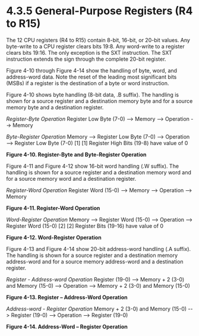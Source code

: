# 4.3.5 General-Purpose Registers (R4 to R15)

The 12 CPU registers (R4 to R15) contain 8-bit, 16-bit, or 20-bit values. Any byte-write to a CPU register clears
bits 19:8. Any word-write to a register clears bits 19:16. The only exception is the SXT instruction. The SXT
instruction extends the sign through the complete 20-bit register.

Figure 4-10 through Figure 4-14 show the handling of byte, word, and address-word data. Note the reset of the
leading most significant bits (MSBs) if a register is the destination of a byte or word instruction.

Figure 4-10 shows byte handling (8-bit data, .B suffix). The handling is shown for a source register and a
destination memory byte and for a source memory byte and a destination register.

_Register-Byte Operation_
Register Low Byte (7-0) --> Memory --> Operation --> Memory

_Byte-Register Operation_
Memory --> Register Low Byte (7-0) --> Operation --> Register Low Byte (7-0) [1]
[1] Register High Bits (19-8) have value of 0

**Figure 4-10. Register-Byte and Byte-Register Operation**

Figure 4-11 and Figure 4-12 show 16-bit word handling (.W suffix). The handling is shown for a source register and
a destination memory word and for a source memory word and a destination register.

_Register-Word Operation_
Register Word (15-0) --> Memory --> Operation --> Memory

**Figure 4-11. Register-Word Operation**

_Word-Register Operation_
Memory --> Register Word (15-0) --> Operation --> Register Word (15-0) [2]
[2] Register Bits (19-16) have value of 0

**Figure 4-12. Word-Register Operation**

Figure 4-13 and Figure 4-14 show 20-bit address-word handling (.A suffix). The handling is shown for a source
register and a destination memory address-word and for a source memory address-word and a destination register.

_Register - Address-word Operation_
Register (19-0) --> Memory + 2 (3-0) and Memory (15-0) --> Operation --> Memory + 2 (3-0) and Memory (15-0)

**Figure 4-13. Register – Address-Word Operation**

_Address-word - Register Operation_
Memory + 2 (3-0) and Memory (15-0) --> Register (19-0) --> Operation --> Register (19-0)

**Figure 4-14. Address-Word – Register Operation**

